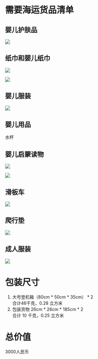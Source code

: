 # 需要海运货品清单

## 婴儿护肤品
![](https://github.com/zhaosheng/list/blob/master/pics/%E5%A9%B4%E5%84%BF%E6%8A%A4%E8%82%A4%E5%93%81.JPG)

## 纸巾和婴儿纸巾
![](https://github.com/zhaosheng/list/blob/master/pics/%E7%BA%B8%E5%B7%BE%201.JPG)

![](https://github.com/zhaosheng/list/blob/master/pics/%E7%BA%B8%E5%B7%BE%202.JPG)
## 婴儿服装
![](https://github.com/zhaosheng/list/blob/master/pics/%E5%A9%B4%E5%84%BF%E6%9C%8D%E8%A3%85%201.JPG)
## 婴儿用品
水杯

## 婴儿启蒙读物
![](https://github.com/zhaosheng/list/blob/master/pics/%E5%90%AF%E8%92%99%E8%AF%BB%E7%89%A9%201.JPG)

![](https://github.com/zhaosheng/list/blob/master/pics/%E5%90%AF%E8%92%99%E8%AF%BB%E7%89%A9%202.JPG)

## 滑板车
![](https://github.com/zhaosheng/list/blob/master/pics/%E6%BB%91%E6%9D%BF%E8%BD%A6.JPG)
## 爬行垫
![](https://github.com/zhaosheng/list/blob/master/pics/%E7%88%AC%E8%A1%8C%E5%9E%AB.PNG)
## 成人服装
![](https://github.com/zhaosheng/list/blob/master/pics/%E6%88%90%E4%BA%BA%E6%9C%8D%E8%A3%85%201.JPG)

# 包装尺寸
1. 大号登机箱（80cm * 50cm * 35cm） * 2  
合计46千克，0.28 立方米
1. 包装货物 26cm * 26cm * 185cm * 2  
合计 10 千克，0.25 立方米

# 总价值
3000人民币